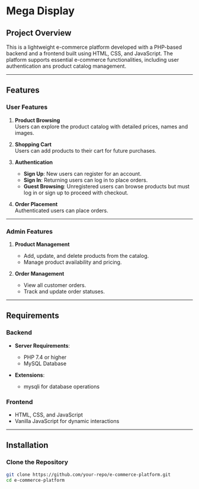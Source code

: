 # Mega Display

## Project Overview

This is a lightweight e-commerce platform developed with a PHP-based backend and a frontend built using HTML, CSS, and JavaScript. The platform supports essential e-commerce functionalities, including user authentication ans product catalog management.

---

## Features

### **User Features**
1. **Product Browsing**  
   Users can explore the product catalog with detailed prices, names and images.

2. **Shopping Cart**  
   Users can add products to their cart for future purchases.

3. **Authentication**  
   - **Sign Up**: New users can register for an account.  
   - **Sign In**: Returning users can log in to place orders.  
   - **Guest Browsing**: Unregistered users can browse products but must log in or sign up to proceed with checkout.

4. **Order Placement**  
   Authenticated users can place orders.

---

### **Admin Features**
1. **Product Management**  
   - Add, update, and delete products from the catalog.  
   - Manage product availability and pricing.

2. **Order Management**  
   - View all customer orders.  
   - Track and update order statuses.

---

## Requirements

### **Backend**
- **Server Requirements**:  
  - PHP 7.4 or higher  
  - MySQL Database  

- **Extensions**:   
  - mysqli for database operations  

### **Frontend**
- HTML, CSS, and JavaScript  
- Vanilla JavaScript for dynamic interactions
  

---

## Installation

### **Clone the Repository**
```bash
git clone https://github.com/your-repo/e-commerce-platform.git
cd e-commerce-platform
```
